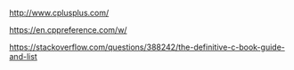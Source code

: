 http://www.cplusplus.com/

https://en.cppreference.com/w/

https://stackoverflow.com/questions/388242/the-definitive-c-book-guide-and-list


